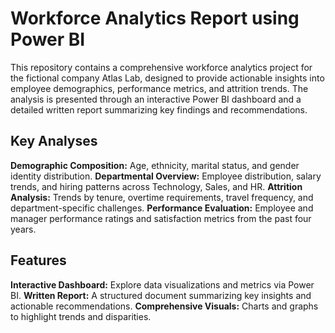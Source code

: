 # Workforce Analytics Report using Power BI
This repository contains a comprehensive workforce analytics project for the fictional company Atlas Lab, designed to provide actionable insights into employee demographics, performance metrics, and attrition trends. The analysis is presented through an interactive Power BI dashboard and a detailed written report summarizing key findings and recommendations.

## Key Analyses
**Demographic Composition:** Age, ethnicity, marital status, and gender identity distribution.
**Departmental Overview:** Employee distribution, salary trends, and hiring patterns across Technology, Sales, and HR.
**Attrition Analysis:** Trends by tenure, overtime requirements, travel frequency, and department-specific challenges.
**Performance Evaluation:** Employee and manager performance ratings and satisfaction metrics from the past four years.

## Features
**Interactive Dashboard:** Explore data visualizations and metrics via Power BI.
**Written Report:** A structured document summarizing key insights and actionable recommendations.
**Comprehensive Visuals:** Charts and graphs to highlight trends and disparities.
